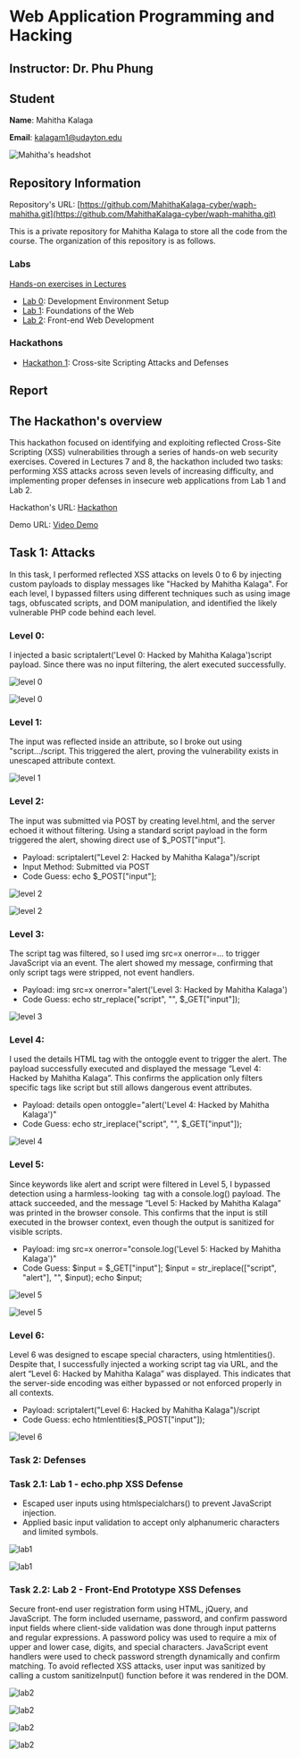 # Web Application Programming and Hacking

## Instructor: Dr. Phu Phung

## Student

**Name**: Mahitha Kalaga

**Email**: [kalagam1@udayton.edu](kalagam1@udayton.edu)

![Mahitha's headshot](/images/mahi.jpeg)

## Repository Information

Repository's URL: [https://github.com/MahithaKalaga-cyber/waph-mahitha.git](https://github.com/MahithaKalaga-cyber/waph-mahitha.git)

This is a private repository for Mahitha Kalaga to store all the code from the course. The organization of this repository is as follows.

### Labs

[Hands-on exercises in Lectures](labs)

- [Lab 0](labs/lab0): Development Environment Setup
- [Lab 1](labs/lab1): Foundations of the Web
- [Lab 2](labs/lab2): Front-end Web Development

### Hackathons

- [Hackathon 1](hackathon1): Cross-site Scripting Attacks and Defenses

## Report

## The Hackathon's overview

This hackathon focused on identifying and exploiting reflected Cross-Site Scripting (XSS) vulnerabilities through a series of hands-on web security exercises. Covered in Lectures 7 and 8, the hackathon included two tasks: performing XSS attacks across seven levels of increasing difficulty, and implementing proper defenses in insecure web applications from Lab 1 and Lab 2.

Hackathon's URL: [Hackathon](https://github.com/MahithaKalaga-cyber/waph-mahitha/tree/main/hackathon1)

Demo URL: [Video Demo]()

## Task 1: Attacks

In this task, I performed reflected XSS attacks on levels 0 to 6 by injecting custom payloads to display messages like "Hacked by Mahitha Kalaga". For each level, I bypassed filters using different techniques such as using image tags, obfuscated scripts, and DOM manipulation, and identified the likely vulnerable PHP code behind each level.

### Level 0: 

I injected a basic scriptalert('Level 0: Hacked by Mahitha Kalaga')script payload. Since there was no input filtering, the alert executed successfully.

![level 0](/images/level0.jpeg)

![level 0](/images/level0.1.jpeg)

### Level 1: 

The input was reflected inside an attribute, so I broke out using "script.../script. This triggered the alert, proving the vulnerability exists in unescaped attribute context.

![level 1](/images/level1.jpeg)

### Level 2: 

The input was submitted via POST by creating level.html, and the server echoed it without filtering. Using a standard script payload in the form triggered the alert, showing direct use of $_POST["input"].

  - Payload: scriptalert("Level 2: Hacked by Mahitha Kalaga")/script
  - Input Method: Submitted via POST
  - Code Guess: echo $_POST["input"];

![level 2](/images/level2.jpeg)

![level 2](/images/level2.1.jpeg)

### Level 3: 

The script tag was filtered, so I used img src=x onerror=... to trigger JavaScript via an event. The alert showed my message, confirming that only script tags were stripped, not event handlers.

  - Payload: img src=x onerror="alert('Level 3: Hacked by Mahitha Kalaga')
  - Code Guess: echo str_replace("script", "", $_GET["input"]);

![level 3](/images/level3.jpeg)

### Level 4: 

I used the details HTML tag with the ontoggle event to trigger the alert. The payload successfully executed and displayed the message “Level 4: Hacked by Mahitha Kalaga”. This confirms the application only filters specific tags like script but still allows dangerous event attributes.

  - Payload: details open ontoggle="alert('Level 4: Hacked by Mahitha Kalaga')"
  - Code Guess: echo str_ireplace("script", "", $_GET["input"]);

![level 4](/images/level4.jpeg)

### Level 5: 

Since keywords like alert and script were filtered in Level 5, I bypassed detection using a harmless-looking <img> tag with a console.log() payload. The attack succeeded, and the message “Level 5: Hacked by Mahitha Kalaga” was printed in the browser console. This confirms that the input is still executed in the browser context, even though the output is sanitized for visible scripts.

  - Payload: img src=x onerror="console.log('Level 5: Hacked by Mahitha Kalaga')"
  - Code Guess: $input = $_GET["input"];
                         $input = str_ireplace(["script", "alert"], "", $input);
                         echo $input;

![level 5](/images/level5.jpeg)

![level 5](/images/level5.1.jpeg)

### Level 6: 

Level 6 was designed to escape special characters, using htmlentities(). Despite that, I successfully injected a working script tag via URL, and the alert “Level 6: Hacked by Mahitha Kalaga” was displayed. This indicates that the server-side encoding was either bypassed or not enforced properly in all contexts.

  - Payload: scriptalert("Level 6: Hacked by Mahitha Kalaga")/script
  - Code Guess: echo htmlentities($_POST["input"]);

![level 6](/images/level6.jpeg)

### Task 2: Defenses

### Task 2.1: Lab 1 - echo.php XSS Defense

 - Escaped user inputs using htmlspecialchars() to prevent JavaScript injection.
 - Applied basic input validation to accept only alphanumeric characters and limited symbols.

![lab1](/images/h2.jpeg)

![lab1](/images/git1.jpeg)

### Task 2.2: Lab 2 - Front-End Prototype XSS Defenses

Secure front-end user registration form using HTML, jQuery, and JavaScript. The form included username, password, and confirm password input fields where client-side validation was done through input patterns and regular expressions. A password policy was used to require a mix of upper and lower case, digits, and special characters. JavaScript event handlers were used to check password strength dynamically and confirm matching. To avoid reflected XSS attacks, user input was sanitized by calling a custom sanitizeInput() function before it was rendered in the DOM.

![lab2](/images/level2.2.jpeg)

![lab2](/images/level2.2.1.jpeg)

![lab2](/images/level2.2.3.jpeg)

![lab2](/images/git2.jpeg)
